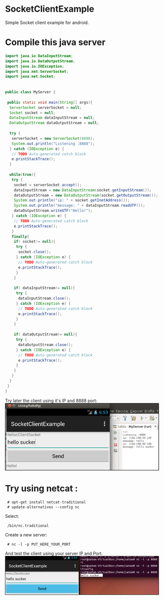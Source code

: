 # SocketClientExample
Simple Socket client example for android.
# Compile this java server
```java
import java.io.DataInputStream;
import java.io.DataOutputStream;
import java.io.IOException;
import java.net.ServerSocket;
import java.net.Socket;


public class MyServer {
 
 public static void main(String[] args){
  ServerSocket serverSocket = null;
  Socket socket = null;
  DataInputStream dataInputStream = null;
  DataOutputStream dataOutputStream = null;
  
  try {
   serverSocket = new ServerSocket(8888);
   System.out.println("Listening :8888");
  } catch (IOException e) {
   // TODO Auto-generated catch block
   e.printStackTrace();
  }
  
  while(true){
   try {
    socket = serverSocket.accept();
    dataInputStream = new DataInputStream(socket.getInputStream());
    dataOutputStream = new DataOutputStream(socket.getOutputStream());
    System.out.println("ip: " + socket.getInetAddress());
    System.out.println("message: " + dataInputStream.readUTF());
    dataOutputStream.writeUTF("Hello!");
   } catch (IOException e) {
    // TODO Auto-generated catch block
    e.printStackTrace();
   }
   finally{
    if( socket!= null){
     try {
      socket.close();
     } catch (IOException e) {
      // TODO Auto-generated catch block
      e.printStackTrace();
     }
    }
    
    if( dataInputStream!= null){
     try {
      dataInputStream.close();
     } catch (IOException e) {
      // TODO Auto-generated catch block
      e.printStackTrace();
     }
    }
    
    if( dataOutputStream!= null){
     try {
      dataOutputStream.close();
     } catch (IOException e) {
      // TODO Auto-generated catch block
      e.printStackTrace();
     }
    }
   }
  }
 }
}
```
Try later the client using it's IP and 8888 port:
![alt text](https://github.com/kriminal666/SocketClientExample/blob/master/1.png)
# Try using netcat :
```
 # apt-get install netcat-traditional
 # update-alternatives --config nc
```
Select:
```
 /bin/nc.traditional
```
Create a new server:
```
 # nc -l -p PUT_HERE_YOUR_PORT
```
And test the client using your server IP and Port.
![alt text](https://github.com/kriminal666/SocketClientExample/blob/master/2.png)

